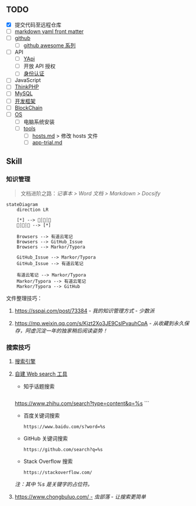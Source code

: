 ## TODO

- [x] 提交代码至远程仓库
- [ ] [markdown yaml front matter](os/tools/markdown)
- [ ] [github](os/tools/github)
  - [ ] [github awesome 系列](os/tools/github.md#awesome-lists)
- [ ] API
  - [ ] [YApi](os/tools/yapi)
  - [ ] 开放 API 授权
  - [ ] [身份认证](essential/identity.md)
- [ ] JavaScript
- [ ] [ThinkPHP](back-end/thinkphp/)
- [ ] [MySQL](database/mysql/)
- [ ] [开发框架](framework/)
- [ ] [BlockChain](blockchain/)
- [ ] [OS](os/README.md)
  - [ ] 电脑系统安装
  - [ ] [tools](os/tools/README.md)
      - [ ] [hosts.md](os/tools/hosts.md) > 修改 hosts 文件
      - [ ] [app-trial.md](os/tools/app-trial.md)

## Skill

### 知识管理

> 文档进阶之路：*记事本 > Word 文档 > Markdown > Docsify*

<div class="flash-messages"><div class="flash">

```mermaid
stateDiagram
    direction LR
    
    [*] --> 🛫┆🥳┆🛬
    🛫┆🥳┆🛬 --> [*]    
    
    Browsers --> 有道云笔记
    Browsers --> GitHub_Issue
    Browsers --> Markor/Typora
    
    GitHub_Issue --> Markor/Typora
    GitHub_Issue --> 有道云笔记

    有道云笔记 --> Markor/Typora
    Markor/Typora --> 有道云笔记
    Markor/Typora --> GitHub
```
</div>

文件整理技巧：

1. https://sspai.com/post/73384 - *我的知识管理方式 - 少数派*

2. https://mp.weixin.qq.com/s/Kjzt2Xo3JE9CslPvauhCpA - *从收藏到永久保存，阿虚沉淀一年的独家稍后阅读姿势！*

### 搜索技巧

1. [搜索引擎](os/tools/browser.md#搜索引擎)

2. [自建 Web search 工具](os/tools/custom-search.md)
    
    - 知乎话题搜索
    
        ```url
    https://www.zhihu.com/search?type=content&q=%s
        ```
    
    - 百度关键词搜索
    
        ```url
        https://www.baidu.com/s?word=%s
        ```
    
    - GitHub 关键词搜索
    
        ```url
        https://github.com/search?q=%s
        ```
    
    - Stack Overflow 搜索
    
        ```url
        https://stackoverflow.com/
        ```
    
    _注：其中 %s 是关键字的占位符。_

3. https://www.chongbuluo.com/ - *虫部落 - 让搜索更简单*
